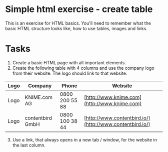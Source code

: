 # Simple html exercise - create table

This is an exercise for HTML basics. You'll need to remember what the basic HTML structure looks like, how to use tables, images and links.

# Tasks

1.  Create a basic HTML page with all important elements.
2.  Create the following table with 4 columns and use the company logo from their website. The logo should link to that website.

| Logo | Company          | Phone          | Website                                                  |
| ---- | ---------------- | -------------- | -------------------------------------------------------- |
| Logo | KNIME.com AG     | 0800 200 55 88 | [http://www.knime.com](http://www.knime.com)             |
| Logo | contentbird GmbH | 0800 100 38 44 | [http://www.contentbird.io/](http://www.contentbird.io/) |

3.  Use a link, that always opens in a new tab / window, for the website in the last column.
